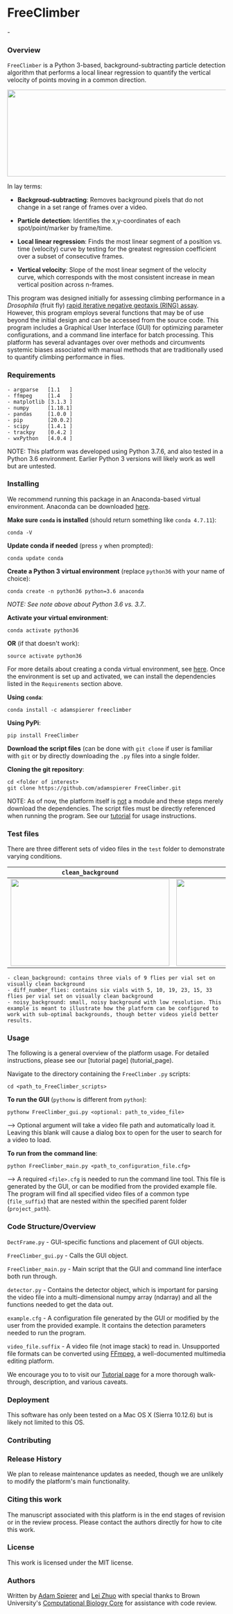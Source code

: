 <h1>FreeClimber</h1>
-

<h3>Overview</h3>

`FreeClimber` is a Python 3-based, background-subtracting particle detection algorithm that performs a local linear regression to quantify the vertical velocity of points moving in a common direction. 

<img src="https://github.com/adamspierer/FreeClimber/blob/master/z/tutorial_0.gif" width="600" height="200" align="center">

In lay terms:

- **Backgroud-subtracting**: Removes background pixels that do not change in a set range of frames over a video.

- **Particle detection**: Identifies the x,y-coordinates of each spot/point/marker by frame/time. 

- **Local linear regression**: Finds the most linear segment of a position vs. time (velocity) curve by testing for the greatest regression coefficient over a subset of consecutive frames.

- **Vertical velocity**: Slope of the most linear segment of the velocity curve, which corresponds with the most consistent increase in mean vertical position across n-frames.

This program was designed initially for assessing climbing performance in a *Drosophila* (fruit fly) [rapid iterative negative geotaxis (RING) assay](https://www.sciencedirect.com/science/article/pii/S0531556505000343?casa_token=E8QE2aYrEwoAAAAA:MNa-Wc8BeOXMvmlNuj-b4tH2cMQFuI1ZfUt8qZm0IRY8Qe88xOvw0em07UpwkNqh0QBIPbNZikY). However, this program employs several functions that may be of use beyond the initial design and can be accessed from the source code. This program includes a Graphical User Interface (GUI) for optimizing parameter configurations, and a command line interface for batch processing. This platform has several advantages over over methods and circumvents systemic biases associated with manual methods that are traditionally used to quantify climbing performance in flies.

<h3>Requirements</h3>

    - argparse   [1.1   ]
    - ffmpeg     [1.4   ]
    - matplotlib [3.1.3 ]
    - numpy      [1.18.1]
    - pandas     [1.0.0 ]
    - pip        [20.0.2]
    - scipy      [1.4.1 ]
    - trackpy    [0.4.2 ]
    - wxPython   [4.0.4 ]

NOTE: This platform was developed using Python 3.7.6, and also tested in a Python 3.6 environment. Earlier Python 3 versions will likely work as well but are untested.

<h3>Installing</h3>

We recommend running this package in an Anaconda-based virtual environment. Anaconda can be downloaded [here](https://docs.anaconda.com/anaconda/install/).

**Make sure `conda` is installed** (should return something like `conda 4.7.11`):

	conda -V 

**Update conda if needed** (press `y` when prompted):

	conda update conda

**Create a Python 3 virtual environment** (replace `python36` with your name of choice):
	
	conda create -n python36 python=3.6 anaconda

*NOTE: See note above about Python 3.6 vs. 3.7..*

**Activate your virtual environment**:

	conda activate python36
	
**OR** (if that doesn't work):

	source activate python36

For more details about creating a conda virtual environment, see [here](https://uoa-eresearch.github.io/eresearch-cookbook/recipe/2014/11/20/conda/). Once the environment is set up and activated, we can install the dependencies listed in the `Requirements` section above.

**Using `conda`**:

	conda install -c adamspierer freeclimber

**Using PyPi**: 

	pip install FreeClimber

**Download the script files** (can be done with `git clone` if user is familiar with `git` or by directly downloading the `.py` files into a single folder.

**Cloning the git repository**:

	cd <folder of interest>
	git clone https://github.com/adamspierer FreeClimber.git
	
NOTE: As of now, the platform itself is <u>not</u> a module and these steps merely download the dependencies. The script files must be directly referenced when running the program. See our [tutorial](<link to tutorial file>) for usage instructions.


<h3>Test files</h3>

There are three different sets of video files in the `test` folder to demonstrate varying conditions.

| `clean_background` | `diff_number_flies` | `noisy_background` | 
| --- |---| ---|
| <img src="https://github.com/adamspierer/FreeClimber/blob/master/z/example_images/clean_setup.jpg" width="366" height="200">       | <img src="https://github.com/adamspierer/FreeClimber/blob/master/z/example_images/diff_number_flies.jpg" width="366" height="200"> |  <img src="https://github.com/adamspierer/FreeClimber/blob/master/z/example_images/noisy_background.png" width="366" height="200">  |

    - clean_background: contains three vials of 9 flies per vial set on visually clean background
    - diff_number_flies: contains six vials with 5, 10, 19, 23, 15, 33 flies per vial set on visually clean background
    - noisy_background: small, noisy background with low resolution. This example is meant to illustrate how the platform can be configured to work with sub-optimal backgrounds, though better videos yield better results.

<h3>Usage</h3>

The following is a general overview of the platform usage. For detailed instructions, please see our [tutorial page] (tutorial_page).

Navigate to the directory containing the `FreeClimber` `.py` scripts:

	cd <path_to_FreeClimber_scripts>

**To run the GUI** (`pythonw` is different from `python`):

    pythonw FreeClimber_gui.py <optional: path_to_video_file>

--> Optional argument will take a video file path and automatically load it. Leaving this blank will cause a dialog box to open for the user to search for a video to load.

**To run from the command line**:

    python FreeClimber_main.py <path_to_configuration_file.cfg> 
    
--> A required `<file>.cfg` is needed to run the command line tool. This file is generated by the GUI, or can be modified from the provided example file. The program will find all specified video files of a common type (`file_suffix`) that are nested within the specified parent folder (`project_path`). 

<h3>Code Structure/Overview</h3>

`DectFrame.py` -  GUI-specific functions and placement of GUI objects.

`FreeClimber_gui.py` - Calls the GUI object.

`FreeClimber_main.py` - Main script that the GUI and command line interface both run through.

`detector.py` - Contains the detector object, which is important for parsing the video file into a multi-dimensional numpy array (ndarray) and all the functions needed to get the data out.

`example.cfg` - A configuration file generated by the GUI or modified by the user from the provided example. It contains the detection parameters needed to run the program.

`video_file.suffix` - A video file (not image stack) to read in. Unsupported file formats can be converted using [FFmpeg](https://www.ffmpeg.org/), a well-documented multimedia editing platform.

We encourage you to to visit our [Tutorial page]('https://github.com/adamspierer/vial_detector/blob/python3/supplemental/Tutorial.md') for a more thorough walk-through, description, and various caveats.

<h3>Deployment</h3>

This software has only been tested on a Mac OS X (Sierra 10.12.6) but is likely not limited to this OS.


<h3>Contributing</h3>




<h3>Release History</h3>

We plan to release maintenance updates as needed, though we are unlikely to modify the platform's main functionality.


<h3>Citing this work</h3>
The manuscript associated with this platform is in the end stages of revision or in the review process. Please contact the authors directly for how to cite this work.

<h3>License</h3>

This work is licensed under the MIT license.

<h3>Authors</h3>

Written by [Adam Spierer](https://github.com/adamspierer) and [Lei Zhuo](https://github.com/ctzhu/) with special thanks to Brown University's [Computational Biology Core](https://github.com/compbiocore/) for assistance with code review.